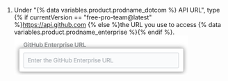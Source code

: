 1. Under "{% data variables.product.prodname_dotcom %} API URL", type {% if currentVersion == "free-pro-team@latest" %}https://api.github.com {% else %}the URL you use to access {% data variables.product.prodname_enterprise %}{% endif %}. ![{% data variables.product.prodname_enterprise %} API URL field](/assets/images/help/insights/enterprise-api-url.png)

